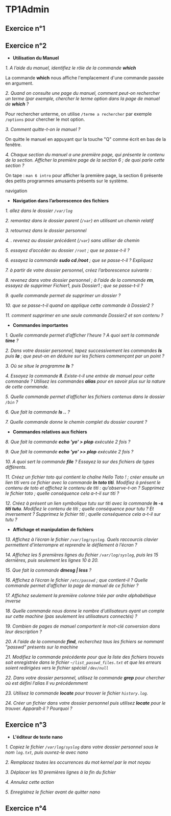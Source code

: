 # TP1Admin

## Exercice n°1
## Exercice n°2 
* __Utilisation du Manuel__

*1. A l’aide du manuel, identifiez le rôle de la commande **which***

La commande **which** nous affiche l'emplacement d'une commande passée en argument.

*2. Quand on consulte une page du manuel, comment peut-on rechercher un terme (par exemple, chercher le terme option dans la page de manuel de **which** ?*

Pour rechercher unterme, on utilise `/terme a rechercher` par exemple `/options` pour chercher le mot option.

*3. Comment quitte-t-on le manuel ?*

On quitte le manuel en appuyant qur la touche "Q" comme écrit en bas de la fenêtre.

*4. Chaque section du manuel a une première page, qui présente le contenu de la section. Afficher la première page de la section 6 ; de quoi parle cette section ?*

On tape : ``` man 6 intro ``` pour afficher la première page, la section 6 présente des petits programmes amusants présents sur le système.

navigation



 
* __Navigation dans l’arborescence des fichiers__

*1. allez dans le dossier `/var/log`*

*2. remontez dans le dossier parent (`/var`) en utilisant un chemin relatif*

*3. retournez dans le dossier personnel*

*4. . revenez au dossier précédent (`/var`) sans utiliser de chemin*

*5. essayez d’accéder au dossier `/root` ; que se passe-t-il ?*

*6. essayez la commande **sudo cd /root** ; que se passe-t-il ? Expliquez*

*7. à partir de votre dossier personnel, créez l’arborescence suivante :*

*8. revenez dans votre dossier personnel ; à l’aide de la commande **rm**, essayez de supprimer Fichier1, puis
Dossier1 ; que se passe-t-il ?*

*9. quelle commande permet de supprimer un dossier ?*

*10. que se passe-t-il quand on applique cette commande à Dossier2 ?*

*11. comment supprimer en une seule commande Dossier2 et son contenu ?*

 
* __Commandes importantes__

*1. Quelle commande permet d’afficher l’heure ? A quoi sert la commande **time** ?*

*2. Dans votre dossier personnel, tapez successivement les commandes **ls** puis **la** ; que peut-on en déduire
sur les fichiers commençant par un point ?*

*3. Où se situe le programme **ls** ?*

*4. Essayez la commande **ll**. Existe-t-il une entrée de manuel pour cette commande ? Utilisez les commandes **alias** pour en savoir plus sur la nature de cette commande.*

*5. Quelle commande permet d’afficher les fichiers contenus dans le dossier `/bin` ?*

*6. Que fait la commande **ls ..** ?*

*7. Quelle commande donne le chemin complet du dossier courant ?*

 
* __Commandes relatives aux fichiers__

*8. Que fait la commande **echo 'yo' > plop** exécutée 2 fois ?*

*9. Que fait la commande **echo 'yo' >> plop** exécutée 2 fois ?*

*10. A quoi sert la commande **file** ? Essayez la sur des fichiers de types différents.*

*11. Créez un fichier toto qui contient la chaîne Hello Toto ! ; créer ensuite un lien titi vers ce fichier
avec la commande **ln toto titi**. Modifiez à présent le contenu de toto et affichez le contenu de titi :
qu’observe-t-on ? Supprimez le fichier toto ; quelle conséquence cela a-t-il sur titi ?*

*12. Créez à présent un lien symbolique tutu sur titi avec la commande **ln -s titi tutu**. Modifiez le
contenu de titi ; quelle conséquence pour tutu ? Et inversement ? Supprimez le fichier titi ; quelle
conséquence cela a-t-il sur tutu ?*

 
* __Affichage et manipulation de fichiers__

*13. Affichez à l’écran le fichier `/var/log/syslog`. Quels raccourcis clavier permettent d’interrompre et
reprendre le défilement à l’écran ?*

*14. Affichez les 5 premières lignes du fichier `/var/log/syslog`, puis les 15 dernières, puis seulement les
lignes 10 à 20.*

*15. Que fait la commande **dmesg | less** ?*

*16. Affichez à l’écran le fichier `/etc/passwd` ; que contient-il ? Quelle commande permet d’afficher la page
de manuel de ce fichier ?*

*17. Affichez seulement la première colonne triée par ordre alphabétique inverse*

*18. Quelle commande nous donne le nombre d’utilisateurs ayant un compte sur cette machine (pas seulement les utilisateurs connectés) ?*

*19. Combien de pages de manuel comportent le mot-clé conversion dans leur description ?*

*20. A l’aide de la commande **find**, recherchez tous les fichiers se nommant "passwd" présents sur la machine*

*21. Modifiez la commande précédente pour que la liste des fichiers trouvés soit enregistrée dans le fichier
`~/list_passwd_files.txt` et que les erreurs soient redirigées vers le fichier spécial `/dev/null`*

*22. Dans votre dossier personnel, utilisez la commande **grep** pour chercher où est défini l’alias ll vu
précédemment*

*23. Utilisez la commande **locate** pour trouver le fichier `history.log`.*

*24. Créer un fichier dans votre dossier personnel puis utilisez **locate** pour le trouver. Apparaît-il ? Pourquoi ?*
 

## Exercice n°3

* __L'éditeur de texte nano__

*1. Copiez le fichier `/var/log/syslog` dans votre dossier personnel sous le nom `log.txt`, puis ouvrez-le avec
nano*

*2. Remplacez toutes les occurrences du mot kernel par le mot noyau*

*3. Déplacer les 10 premières lignes à la fin du fichier*

*4. Annulez cette action*

*5. Enregistrez le fichier avant de quitter nano*
 
## Exercice n°4
